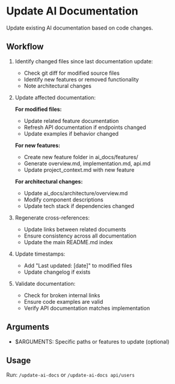 # Update AI Documentation

Update existing AI documentation based on code changes.

## Workflow

1. Identify changed files since last documentation update:
   - Check git diff for modified source files
   - Identify new features or removed functionality
   - Note architectural changes

2. Update affected documentation:
   
   **For modified files:**
   - Update related feature documentation
   - Refresh API documentation if endpoints changed
   - Update examples if behavior changed
   
   **For new features:**
   - Create new feature folder in ai_docs/features/
   - Generate overview.md, implementation.md, api.md
   - Update project_context.md with new feature
   
   **For architectural changes:**
   - Update ai_docs/architecture/overview.md
   - Modify component descriptions
   - Update tech stack if dependencies changed

3. Regenerate cross-references:
   - Update links between related documents
   - Ensure consistency across all documentation
   - Update the main README.md index

4. Update timestamps:
   - Add "Last updated: [date]" to modified files
   - Update changelog if exists

5. Validate documentation:
   - Check for broken internal links
   - Ensure code examples are valid
   - Verify API documentation matches implementation

## Arguments
- $ARGUMENTS: Specific paths or features to update (optional)

## Usage
Run: `/update-ai-docs` or `/update-ai-docs api/users`